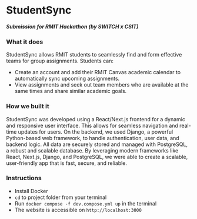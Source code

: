 # StudentSync

***Submission for RMIT Hackathon (by SWITCH x CSIT)***

### What it does

StudentSync allows RMIT students to seamlessly find and form effective teams for group assignments. Students can:
- Create an account and add their RMIT Canvas academic calendar to automatically sync upcoming assignments.
- View assignments and seek out team members who are available at the same times and share similar academic goals.

### How we built it

StudentSync was developed using a React/Next.js frontend for a dynamic and responsive user interface. This allows for seamless navigation and real-time updates for users. On the backend, we used Django, a powerful Python-based web framework, to handle authentication, user data, and backend logic. All data are securely stored and managed with PostgreSQL, a robust and scalable database. By leveraging modern frameworks like React, Next.js, Django, and PostgreSQL, we were able to create a scalable, user-friendly app that is fast, secure, and reliable.

### Instructions

- Install Docker
- `cd` to project folder from your terminal
- Run `docker compose -f dev.compose.yml up` in the terminal
- The website is accessible on `http://localhost:3000`
